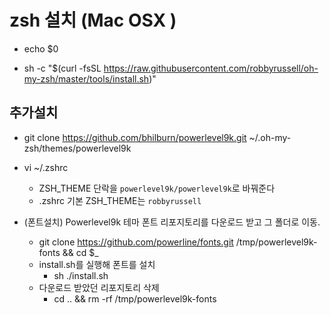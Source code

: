 
# zsh 설치 (Mac OSX )

- echo $0

- sh -c "$(curl -fsSL https://raw.githubusercontent.com/robbyrussell/oh-my-zsh/master/tools/install.sh)"


## 추가설치
- git clone https://github.com/bhilburn/powerlevel9k.git ~/.oh-my-zsh/themes/powerlevel9k

- vi ~/.zshrc
  - ZSH_THEME 단락을 `powerlevel9k/powerlevel9k`로 바꿔준다  
  - .zshrc 기본 ZSH_THEME는 `robbyrussell`


- (폰트설치) Powerlevel9k 테마 폰트 리포지토리를 다운로드 받고 그 폴더로 이동.
  - git clone https://github.com/powerline/fonts.git /tmp/powerlevel9k-fonts && cd $_
  - install.sh를 실행해 폰트를 설치
    - sh ./install.sh
  - 다운로드 받았던 리포지토리 삭제
    - cd .. && rm -rf /tmp/powerlevel9k-fonts
